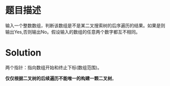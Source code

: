 # 题目描述

输入一个整数数组，判断该数组是不是某二叉搜索树的后序遍历的结果。如果是则输出Yes,否则输出No。假设输入的数组的任意两个数字都互不相同。

# Solution

两个指针：指向数组开始和终止下标(数组范围)。

**仅仅根据二叉树的后续遍历不能唯一的构建一颗二叉树**。
